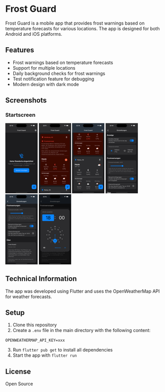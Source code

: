 # Frost Guard

Frost Guard is a mobile app that provides frost warnings based on temperature forecasts for various locations. The app is designed for both Android and iOS platforms.

## Features

- Frost warnings based on temperature forecasts
- Support for multiple locations
- Daily background checks for frost warnings
- Test notification feature for debugging
- Modern design with dark mode

## Screenshots

### Startscreen
<img src="images/00.png" width="20%" alt="Startscreen" style="max-width: 300px;!important;">
<img src="images/01.png" width="20%" alt="Locations" style="max-width: 300px;!important;">
<img src="images/02.png" width="20%" alt="Locations 2" style="max-width: 300px;!important;">
<img src="images/03.png" width="20%" alt="Settings" style="max-width: 300px;!important;">
<img src="images/04.png" width="20%" alt="Settings 2" style="max-width: 300px;!important;">
<img src="images/05.png" width="20%" alt="Notification" style="max-width: 300px;!important;">

## Technical Information

The app was developed using Flutter and uses the OpenWeatherMap API for weather forecasts.

## Setup

1. Clone this repository
2. Create a `.env` file in the main directory with the following content:
```
OPENWEATHERMAP_API_KEY=xxx

```
3. Run `flutter pub get` to install all dependencies
4. Start the app with `flutter run`

## License

Open Source

